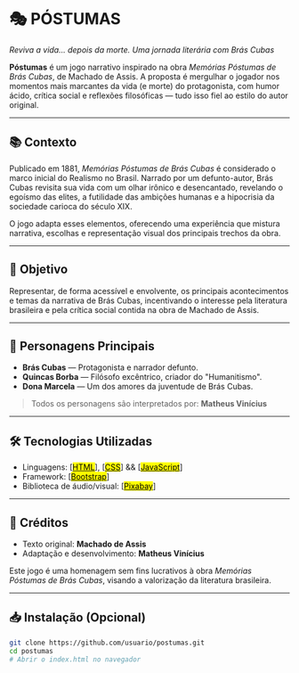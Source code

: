# 🎭 PÓSTUMAS

<i>Reviva a vida... depois da morte. Uma jornada literária com Brás Cubas</i>

**Póstumas** é um jogo narrativo inspirado na obra *Memórias Póstumas de Brás Cubas*, de Machado de Assis. A proposta é mergulhar o jogador nos momentos mais marcantes da vida (e morte) do protagonista, com humor ácido, crítica social e reflexões filosóficas — tudo isso fiel ao estilo do autor original.

---

## 📚 Contexto

Publicado em 1881, *Memórias Póstumas de Brás Cubas* é considerado o marco inicial do Realismo no Brasil. Narrado por um defunto-autor, Brás Cubas revisita sua vida com um olhar irônico e desencantado, revelando o egoísmo das elites, a futilidade das ambições humanas e a hipocrisia da sociedade carioca do século XIX.

O jogo adapta esses elementos, oferecendo uma experiência que mistura narrativa, escolhas e representação visual dos principais trechos da obra.

---

## 🎯 Objetivo

Representar, de forma acessível e envolvente, os principais acontecimentos e temas da narrativa de Brás Cubas, incentivando o interesse pela literatura brasileira e pela crítica social contida na obra de Machado de Assis.

---

## 👤 Personagens Principais

- **Brás Cubas** — Protagonista e narrador defunto.  
- **Quincas Borba** — Filósofo excêntrico, criador do "Humanitismo".  
- **Dona Marcela** — Um dos amores da juventude de Brás Cubas.

> Todos os personagens são interpretados por: **Matheus Vinícius**

---

## 🛠️ Tecnologias Utilizadas


- Linguagens: [<a href="https://www.w3schools.com/html/"><mark>HTML<mark></a>], [<a href="[https://www.w3schools.com/html/](https://www.w3schools.com/css/)"><mark>CSS<mark></a>] && [<a href="[https://www.w3schools.com/html/](https://www.w3schools.com/js/)"><mark>JavaScript<mark></a>]    
- Framework: [<a href="https://getbootstrap.com/"><mark>Bootstrap<mark></a>]  
- Biblioteca de áudio/visual: [<a href="https://pixabay.com/pt/sound-effects/search/sons/"><mark>Pixabay<mark></a>]

---

## 📜 Créditos

- Texto original: **Machado de Assis**  
- Adaptação e desenvolvimento: **Matheus Vinícius**   

Este jogo é uma homenagem sem fins lucrativos à obra *Memórias Póstumas de Brás Cubas*, visando a valorização da literatura brasileira.

---

## 📥 Instalação (Opcional)

```bash
git clone https://github.com/usuario/postumas.git
cd postumas
# Abrir o index.html no navegador
